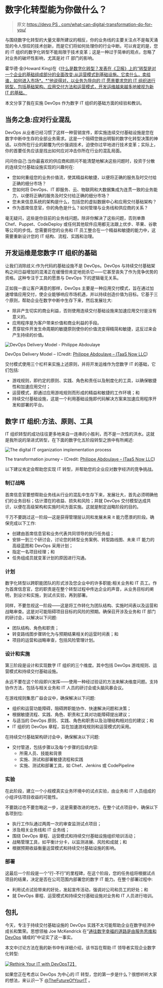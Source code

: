 # 数字化转型能为你做什么？

> 原文:[https://devo PS . com/what-can-digital-transformation-do-for-you/](https://devops.com/what-can-digital-transformation-do-for-you/)

与围绕数字化转型的大量文章所建议的相反，你的业务线的主要关注点不是每天涌现的令人惊叹的技术创新，而是它们将如何处理你的行业中断。可以肯定的是，您的 IT 组织的数字化转型不能局限于技术变革；这是一种过于简单的观点，忽略了对业务的破坏性影响，尤其是对 IT 部门的影响。

霍华德·金(Howard King)在《[什么是数字化转型？发表在《卫报》上的“转型是对一个企业的基础组成部分的全面改变:从运营模式到基础设施。它卖什么，卖给谁，如何进入市场*。*“他说得对，以业务为导向的 IT 愿景要求您的 IT 组织进行转型，包括基础架构、应用交付方法和运营模式，开发运维越来越多地被视为新 IT 的基础。](https://www.theguardian.com/media-network/media-network-blog/2013/nov/21/digital-transformation)

本文分享了我在实施 DevOps 作为数字 IT 组织的基础方面的经验和教训。

## 当务之急:应对行业混乱

DevOps 从业者已经习惯了这样一种营销宣传，即实施连续交付基础设施是您在数字中断中生存的全部业务需求。这是一个阻碍您做出明智的数字化转型决策的神话。以你所在行业的颠覆为代价强调技术，迫使你过早地进行技术变革；实际上，你的首要任务应该是找出如何应对冲击你所在行业的混乱局面。

问问你自己:当你最喜欢的供应商和顾问不能清楚地解决这些问题时，投资于分散的连续交付基础设施实现的兴趣何在:

*   您如何重组您的业务价值流，使其精益和敏捷，以便将正确的服务及时交付给正确的细分市场？
*   您如何将 DevOps、IT 即服务、云、物联网和大数据集成为连贯一致的业务能力，以便将正确的服务及时交付给正确的细分市场？
*   您未来信息系统的架构是什么，包括您的虚拟数据中心和应用交付基础架构？
*   作为首席信息官，你的角色是什么？如何管理与业务线和供应商的关系？

毫无疑问，这些是你目前的业务线问题。除非你解决了这些问题，否则单靠 Chef、Puppet、CodeDeploy 或任何其他软件应用都无法跟上优步、苹果、谷歌等公司的步伐。您需要将您的业务和 IT 员工整合在一个精益和敏捷的能力中，这需要重新设计您的 IT 结构、流程、实践和治理。

## 开发运维是您数字 IT 组织的基础

让我们消除歧义:作为代码的基础设施不是 DevOps。DevOps 与持续交付基础架构之间日益增加的混淆正在缓慢但肯定地扼杀它——它甚至丧失了作为竞争优势的资格。这种专注于工具的愿景与 DevOps 下的逻辑毫无关系。

正如我一直让客户满意的那样，DevOps 主要是一种应用交付模式，旨在通过加速增值应用交付，使企业能够响应市场机遇，并以持续创造价值为目标。它基于三个原则，帮助企业在数字中断中生存下来，然后发展壮大:

*   除非产生切实的商业利益，否则使用连续交付基础设施来加速应用交付是没有意义的。
*   应用程序是为客户带来价值和商业利益的手段。
*   贯穿软件开发生命周期的敏捷原则使你的价值流变得精简和敏捷，这反过来会产生持续的价值。

![DevOps Delivery Model - Philippe Abdoulaye](../Images/7ab85a6bd7258465443cc937967f04f8.png)

DevOps Delivery Model – (Credit: [Philippe Abdoulaye – ITaaS Now LLC](http://philippeabdoulaye.wix.com/itaasnow#!workshops/c1805))

交付模式使用三个杠杆来实施上述原则，并将开发运维作为您数字 IT 的基础，它们包括:

*   游戏规则，即约定的原则、实践、角色和责任以及制度化的工具，以确保敏捷性和加速应用交付；
*   运营模式，即通过应用游戏规则而形成的精益和敏捷的工作环境；和
*   持续交付基础设施，这是一个利用基础设施即代码解决方案来加速应用程序开发和部署的平台。

## 数字 IT 组织:方法、原则、工具

IT 组织转型的成功往往更多地来自一连串的小胜利，而不是一次性的洪水。这就是我所说的渐进式转型，在下面的数字化五阶段转型之旅中有所阐述:

![The digital IT organization implementation process](../Images/85a647122001399655e9dde2828de64b.png)

The transformation journey – (Credit: [Philippe Abdoulaye – ITaaS Now LLC](http://philippeabdoulaye.wix.com/itaasnow#!workshops/c1805))

以下建议肯定会帮助您实现 IT 转型，并帮助您的企业应对数字经济的竞争挑战。

### 制订战略

首席信息官要想帮助业务线从行业的混乱中生存下来，发展壮大，首先必须明确他们的业务目标；估计潜在的收益、损失和风险；并就 DevOps 交付模型达成共识，以便在高级架构和实施时间方面实施。这就是制定战略阶段的目的。

千万不要跳过这一阶段—这是获得管理层认同和发展未来 it 能力愿景的阶段。确保完成以下工作:

*   创建由首席信息官和业务代表共同领导的执行任务组；
*   安排一到三个研讨会，讨论您的转型业务案例、转型路线图、未来 IT 能力的高级蓝图和 DevOps 采用计划；
*   指定一名项目经理；和
*   任务组成员就变革计划的原因进行沟通。

### 计划

数字化转型以跨职能团队的形式涉及您企业中的许多职能:相关业务和 IT 员工。作为首席信息官，您的职责是在整个转型过程中传达企业的声音，从业务目标的阐明，到设计和实施，到试点实验，再到部署。

同样，不要忽视这一阶段——这是将工作转化为团队结构、实施时间表以及运营和战略审查。这是对可能阻碍项目目标的风险的预期。确保召开涉及业务和 IT 部门的研讨会，以解决以下问题:

*   团队结构、角色和职责；
*   转变路线图步骤转化为与预期结果相关的运营时间表；和
*   项目的运营和战略审查，包括风险管理计划。

### 设计和实施

第三阶段是设计和实现数字 IT 组织的三个维度。其中包括 DevOps 游戏规则、运营模式和持续交付基础设施。

永远不要在这个阶段即兴发挥——使用一种经过验证的方法来解决维度问题。支持协作方法，包括与相关业务和 IT 人员的研讨会或头脑风暴会议。

在游戏规则集思广益会议中，确保解决以下问题:

*   组织和运营功能障碍，阻碍跨职能协作、快速解决问题和决策；
*   根据敏捷流程、实践、角色、职责和工具对功能障碍提出建议；
*   与适当的 DevOps 原则、实践、角色和职责以及治理结构相对应的建议；和
*   IT 组织的 DevOps 章程，旨在加速游戏规则和运营模式的采用。

在持续交付基础架构研讨会中，确保解决以下问题:

*   交付管道，包括步骤以及每个步骤的后续内容:
    *   所需人员、技能和背景
    *   实施、测试和部署敏捷流程和实践
    *   实施、测试和部署工具，如 Chef、Jenkins 或 CodePipeline

### 实验

在此阶段，建立一个小规模真实业务环境中的试点实验，由业务和 IT 人员组成的小组评估项目收益的可能性。

不要跳过也不要忽略这一步，这是需要改进的地方。在整个试点项目中，确保以下各项到位:

*   执行工作队通过两周一次的审查监测试点项目；
*   涉及相关业务线和 IT 业务线；
*   围绕 DevOps 章程、运营模式和持续交付基础设施组织培训活动；
*   战略管理工具，如平衡计分卡，以监测进展、风险和成就；和
*   根据预期收益衡量运营模式和持续交付基础设施的影响。

### 部署

这最后一个阶段是一个“行-不行”的里程碑，在这个阶段，您的任务组将根据试点项目的结果，决定是否在公司范围内部署您的数字 IT 能力。在整个部署过程中:

*   利用试点试验带来的好处，发起宣传活动，强调对公司和员工的好处；和
*   就 DevOps 章程、运营模式和持续交付基础设施对业务和 IT 人员进行培训。

## 包扎

今天，专注于持续交付基础设施的 DevOps 实践不太可能帮助企业在数字经济中成长和繁荣。思想领袖 Joe McKendrick 在“[通往数字幸福的道路是由服务思维和 DevOps](https://www.zdnet.com/article/the-road-to-digital-bliss-is-paved-with-service-thinking-and-devops/) 铺成的”中证实了这一事实。

本文中讨论方法在我的新书中有详细介绍，该书旨在帮助 IT 领导者实现企业数字化转型:

[![Rethink Your IT with DevOps](../Images/3aedb5d1bf091a1d1fcbc84dfa6e95f9.png)T2】](http://www.lulu.com/shop/philippe-a-abdoulaye/reinventing-your-it-with-devops/ebook/product-22693413.html)

如果您正在考虑以 DevOps 为中心的 IT 转型，您的第一步是什么？很想听听大家的想法，来认识一下 [@TheFutureOfYourIT](http://philippeabdoulaye.wix.com/itaasnow#!workshops/c1805) 。